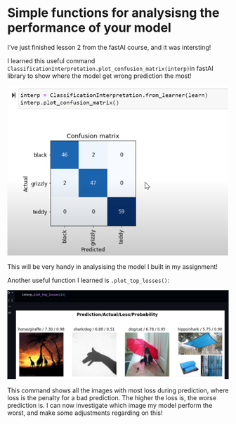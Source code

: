 # Simple functions for analysisng the performance of your model
I've just finished lesson 2 from the fastAI course, and it was intersting! 

I learned this useful command `ClassificationInterpretation.plot_confusion_matrix(interp)`in fastAI library to show where the model get wrong prediction the most! 

![](/images/confusion_2.png "confusion matrix")

This will be very handy in analysising the model I built in my assignment! 

Another useful function I learned is `.plot_top_losses()`:

![](/images/top_loss.png "images with most loss")

This command shows all the images with most loss during prediction, where loss is the penalty for a bad prediction. The higher the loss is, the worse prediction is.
I can now investigate which image my model perform the worst, and make some adjustments regarding on this!
